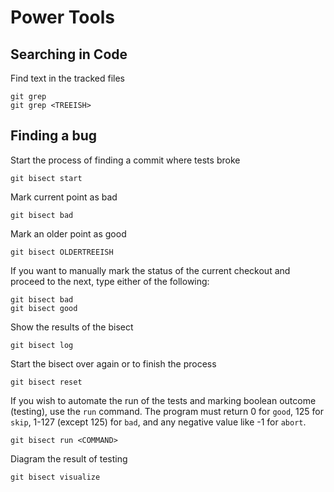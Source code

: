 # Power Tools

## Searching in Code
Find text in the tracked files

    git grep
    git grep <TREEISH>


## Finding a bug
Start the process of finding a commit where tests broke

    git bisect start

Mark current point as bad

    git bisect bad

Mark an older point as good

    git bisect OLDERTREEISH
    
If you want to manually mark the status of the current checkout and proceed to the next, type either of the following:

    git bisect bad
    git bisect good

Show the results of the bisect

    git bisect log

Start the bisect over again or to finish the process

    git bisect reset

If you wish to automate the run of the tests and marking boolean outcome (testing), use the `run` command. The program must return 0 for `good`, 125 for `skip`, 1-127 (except 125) for `bad`, and any negative value like -1 for `abort`.

    git bisect run <COMMAND>

Diagram the result of testing

    git bisect visualize
